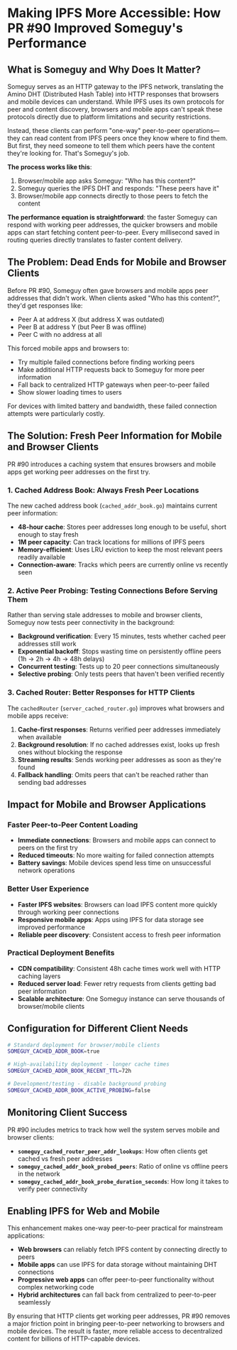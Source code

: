 # Making IPFS More Accessible: How PR #90 Improved Someguy's Performance

## What is Someguy and Why Does It Matter?

Someguy serves as an HTTP gateway to the IPFS network, translating the Amino DHT (Distributed Hash Table) into HTTP responses that browsers and mobile devices can understand. While IPFS uses its own protocols for peer and content discovery, browsers and mobile apps can't speak these protocols directly due to platform limitations and security restrictions.

Instead, these clients can perform "one-way" peer-to-peer operations—they can read content from IPFS peers once they know where to find them. But first, they need someone to tell them which peers have the content they're looking for. That's Someguy's job.

**The process works like this**:
1. Browser/mobile app asks Someguy: "Who has this content?"
2. Someguy queries the IPFS DHT and responds: "These peers have it"
3. Browser/mobile app connects directly to those peers to fetch the content

**The performance equation is straightforward**: the faster Someguy can respond with working peer addresses, the quicker browsers and mobile apps can start fetching content peer-to-peer. Every millisecond saved in routing queries directly translates to faster content delivery.

## The Problem: Dead Ends for Mobile and Browser Clients

Before PR #90, Someguy often gave browsers and mobile apps peer addresses that didn't work. When clients asked "Who has this content?", they'd get responses like:

- Peer A at address X (but address X was outdated)
- Peer B at address Y (but Peer B was offline)
- Peer C with no address at all

This forced mobile apps and browsers to:
- Try multiple failed connections before finding working peers
- Make additional HTTP requests back to Someguy for more peer information
- Fall back to centralized HTTP gateways when peer-to-peer failed
- Show slower loading times to users

For devices with limited battery and bandwidth, these failed connection attempts were particularly costly.

## The Solution: Fresh Peer Information for Mobile and Browser Clients

PR #90 introduces a caching system that ensures browsers and mobile apps get working peer addresses on the first try.

### 1. Cached Address Book: Always Fresh Peer Locations

The new cached address book (`cached_addr_book.go`) maintains current peer information:

- **48-hour cache**: Stores peer addresses long enough to be useful, short enough to stay fresh
- **1M peer capacity**: Can track locations for millions of IPFS peers
- **Memory-efficient**: Uses LRU eviction to keep the most relevant peers readily available
- **Connection-aware**: Tracks which peers are currently online vs recently seen

### 2. Active Peer Probing: Testing Connections Before Serving Them

Rather than serving stale addresses to mobile and browser clients, Someguy now tests peer connectivity in the background:

- **Background verification**: Every 15 minutes, tests whether cached peer addresses still work
- **Exponential backoff**: Stops wasting time on persistently offline peers (1h → 2h → 4h → 48h delays)
- **Concurrent testing**: Tests up to 20 peer connections simultaneously
- **Selective probing**: Only tests peers that haven't been verified recently

### 3. Cached Router: Better Responses for HTTP Clients

The `cachedRouter` (`server_cached_router.go`) improves what browsers and mobile apps receive:

1. **Cache-first responses**: Returns verified peer addresses immediately when available
2. **Background resolution**: If no cached addresses exist, looks up fresh ones without blocking the response
3. **Streaming results**: Sends working peer addresses as soon as they're found
4. **Fallback handling**: Omits peers that can't be reached rather than sending bad addresses

## Impact for Mobile and Browser Applications

### Faster Peer-to-Peer Content Loading
- **Immediate connections**: Browsers and mobile apps can connect to peers on the first try
- **Reduced timeouts**: No more waiting for failed connection attempts
- **Battery savings**: Mobile devices spend less time on unsuccessful network operations

### Better User Experience
- **Faster IPFS websites**: Browsers can load IPFS content more quickly through working peer connections
- **Responsive mobile apps**: Apps using IPFS for data storage see improved performance
- **Reliable peer discovery**: Consistent access to fresh peer information

### Practical Deployment Benefits
- **CDN compatibility**: Consistent 48h cache times work well with HTTP caching layers
- **Reduced server load**: Fewer retry requests from clients getting bad peer information
- **Scalable architecture**: One Someguy instance can serve thousands of browser/mobile clients

## Configuration for Different Client Needs

```bash
# Standard deployment for browser/mobile clients
SOMEGUY_CACHED_ADDR_BOOK=true

# High-availability deployment - longer cache times
SOMEGUY_CACHED_ADDR_BOOK_RECENT_TTL=72h

# Development/testing - disable background probing
SOMEGUY_CACHED_ADDR_BOOK_ACTIVE_PROBING=false
```

## Monitoring Client Success

PR #90 includes metrics to track how well the system serves mobile and browser clients:

- **`someguy_cached_router_peer_addr_lookups`**: How often clients get cached vs fresh peer addresses
- **`someguy_cached_addr_book_probed_peers`**: Ratio of online vs offline peers in the network
- **`someguy_cached_addr_book_probe_duration_seconds`**: How long it takes to verify peer connectivity

## Enabling IPFS for Web and Mobile

This enhancement makes one-way peer-to-peer practical for mainstream applications:

- **Web browsers** can reliably fetch IPFS content by connecting directly to peers
- **Mobile apps** can use IPFS for data storage without maintaining DHT connections
- **Progressive web apps** can offer peer-to-peer functionality without complex networking code
- **Hybrid architectures** can fall back from centralized to peer-to-peer seamlessly

By ensuring that HTTP clients get working peer addresses, PR #90 removes a major friction point in bringing peer-to-peer networking to browsers and mobile devices. The result is faster, more reliable access to decentralized content for billions of HTTP-capable devices.